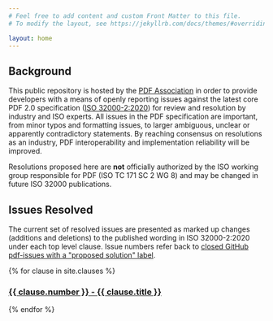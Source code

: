 ```yaml
---
# Feel free to add content and custom Front Matter to this file.
# To modify the layout, see https://jekyllrb.com/docs/themes/#overriding-theme-defaults

layout: home
---
```


## Background
This public repository is hosted by the [PDF Association](https://www.pdfa.org) in order to provide developers with a means of openly reporting issues against the latest core PDF 2.0 specification ([ISO 32000-2:2020](https://www.iso.org/standard/75839.html)) for review and resolution by industry and ISO experts. All issues in the PDF specification are important, from minor typos and formatting issues, to larger ambiguous, unclear or apparently contradictory statements. By reaching consensus on resolutions as an industry, PDF interoperability and implementation reliability will be improved.

Resolutions proposed here are **not** officially authorized by the ISO working group responsible for PDF (ISO TC 171 SC 2 WG 8) and may be changed in future ISO 32000 publications.

## Issues Resolved

The current set of resolved issues are presented as marked up changes (additions and deletions) to the published wording in ISO 32000-2:2020 under each top level clause. Issue numbers refer back to [closed GitHub pdf-issues with a "proposed solution" label](https://github.com/pdf-association/pdf-issues/issues?q=is%3Aclosed+label%3A%22proposed+solution%22).


{% for clause in site.clauses %}
  <h3>
    <a href="{{ site.baseurl }}{{ clause.url }}">
      {{ clause.number }} - {{ clause.title }}
    </a>
  </h3>
{% endfor %}

